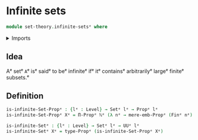 # Infinite sets

```agda
module set-theory.infinite-setsᵉ where
```

<details><summary>Imports</summary>

```agda
open import elementary-number-theory.natural-numbersᵉ

open import foundation.mere-embeddingsᵉ
open import foundation.propositionsᵉ
open import foundation.setsᵉ
open import foundation.universe-levelsᵉ

open import univalent-combinatorics.standard-finite-typesᵉ
```

</details>

## Idea

Aᵉ setᵉ `A`ᵉ isᵉ saidᵉ to beᵉ infiniteᵉ ifᵉ itᵉ containsᵉ arbitrarilyᵉ largeᵉ finiteᵉ
subsets.ᵉ

## Definition

```agda
is-infinite-Set-Propᵉ : {lᵉ : Level} → Setᵉ lᵉ → Propᵉ lᵉ
is-infinite-Set-Propᵉ Xᵉ = Π-Propᵉ ℕᵉ (λ nᵉ → mere-emb-Propᵉ (Finᵉ nᵉ) (type-Setᵉ Xᵉ))

is-infinite-Setᵉ : {lᵉ : Level} → Setᵉ lᵉ → UUᵉ lᵉ
is-infinite-Setᵉ Xᵉ = type-Propᵉ (is-infinite-Set-Propᵉ Xᵉ)
```